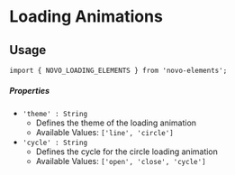 # Loading Animations

## Usage
    import { NOVO_LOADING_ELEMENTS } from 'novo-elements';

##### Properties
- `'theme' : String`
    * Defines the theme of the loading animation
    * Available Values: `['line', 'circle']`
- `'cycle' : String`
    * Defines the cycle for the circle loading animation
    * Available Values: `['open', 'close', 'cycle']`